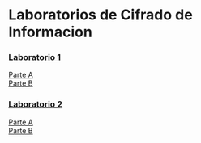 # Laboratorios de Cifrado de Informacion

### [Laboratorio 1](./Lab%201/)
[Parte A](./Lab%201/Parte%20A/)  
[Parte B](./Lab%201/Parte%20B/)  

### [Laboratorio 2](./Lab%202/)
[Parte A](./Lab%202/Parte%20A/)  
[Parte B](./Lab%202/Parte%20B/)